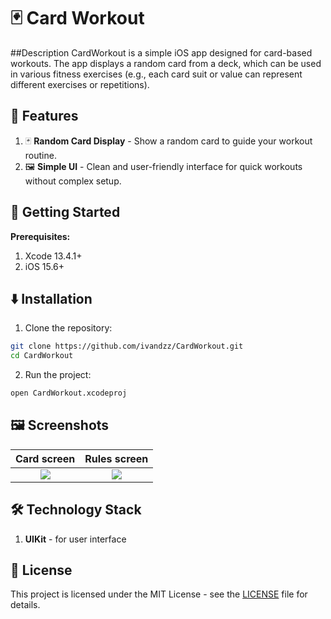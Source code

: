 # 🃏 Card Workout
##Description
CardWorkout is a simple iOS app designed for card-based workouts. The app displays a random card from a deck, which can be used in various fitness exercises (e.g., each card suit or value can represent different exercises or repetitions).

## 📲 Features
1. 🃏 **Random Card Display** - Show a random card to guide your workout routine.
2. 🖼️ **Simple UI** - Clean and user-friendly interface for quick workouts without complex setup.

## 🚀 Getting Started
**Prerequisites:**
1. Xcode 13.4.1+ 
2. iOS 15.6+

## ⬇️ Installation
1. Clone the repository:
```sh
git clone https://github.com/ivandzz/CardWorkout.git
cd CardWorkout
```
2. Run the project:
```sh
open CardWorkout.xcodeproj
```
## 🖼️ Screenshots
Card screen | Rules screen | 
:----------:|:------------:|
![](https://github.com/user-attachments/assets/48cd1603-d936-489f-a8f1-384be2646174)  |  ![](https://github.com/user-attachments/assets/12a0ca83-dac0-4001-84b1-c22280191c28) 

## 🛠️ Technology Stack
1. **UIKit** - for user interface

## 📄 License
This project is licensed under the MIT License - see the [LICENSE](./LICENSE) file for details.
